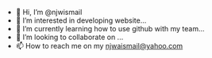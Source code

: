 - 👋 Hi, I’m @njwismail
- 👀 I’m interested in developing website...
- 🌱 I’m currently learning how to use github with my team...
- 💞️ I’m looking to collaborate on ...
- 📫 How to reach me on my njwaismail@yahoo.com

<!---
njwismail/njwismail is a ✨ special ✨ repository because its `README.md` (this file) appears on your GitHub profile.
You can click the Preview link to take a look at your changes.
--->
